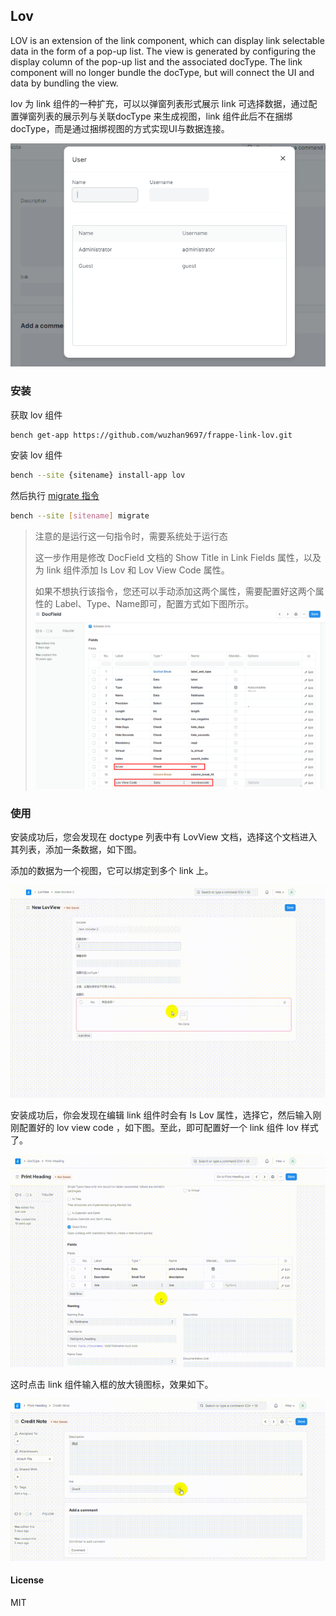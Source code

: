 ## Lov

LOV is an extension of the link component, which can display link selectable data in the form of a pop-up list. The view is generated by configuring the display column of the pop-up list and the associated docType. The link component will no longer bundle the docType, but will connect the UI and data by bundling the view.

lov 为 link 组件的一种扩充，可以以弹窗列表形式展示 link 可选择数据，通过配置弹窗列表的展示列与关联docType 来生成视图，link 组件此后不在捆绑 docType，而是通过捆绑视图的方式实现UI与数据连接。

![img_1](https://github.com/wuzhan9697/frappe-link-lov/blob/3b5bb3ce914f410d41f7e337f02e8fa32afc0939/action/readme/img_1.png)

### 安装

获取 lov 组件 

```bash
bench get-app https://github.com/wuzhan9697/frappe-link-lov.git
```

安装 lov 组件

```bash
bench --site {sitename} install-app lov
```

然后执行 [migrate 指令](https://frappeframework.com/docs/v14/user/en/bench/reference/migrate)

```bash
bench --site [sitename] migrate
```

> 注意的是运行这一句指令时，需要系统处于运行态
>
> 这一步作用是修改 DocField 文档的 Show Title in Link Fields 属性，以及为 link 组件添加 Is Lov 和 Lov View Code 属性。
>
> 如果不想执行该指令，您还可以手动添加这两个属性，需要配置好这两个属性的 Label、Type、Name即可，配置方式如下图所示。
> ![image-20230623224116105](https://github.com/wuzhan9697/frappe-link-lov/blob/3b5bb3ce914f410d41f7e337f02e8fa32afc0939/action/readme/img_4.png)

### 使用

安装成功后，您会发现在 doctype 列表中有 LovView 文档，选择这个文档进入其列表，添加一条数据，如下图。

添加的数据为一个视图，它可以绑定到多个 link 上。

![img_1](https://github.com/wuzhan9697/frappe-link-lov/blob/d053b5cecb4997cc018515684ff833464b87381d/action/readme/Video_20230623232606%2000_00_00-00_00_30.gif)


安装成功后，你会发现在编辑 link 组件时会有 Is Lov 属性，选择它，然后输入刚刚配置好的 lov view code ，如下图。至此，即可配置好一个 link 组件 lov 样式了。

![img_1](https://github.com/wuzhan9697/frappe-link-lov/blob/d053b5cecb4997cc018515684ff833464b87381d/action/readme/Video_20230623232126%2000_00_00-00_00_30.gif)

这时点击 link 组件输入框的放大镜图标，效果如下。


![img_1](https://github.com/wuzhan9697/frappe-link-lov/blob/d053b5cecb4997cc018515684ff833464b87381d/action/readme/Video_20230623231837%2000_00_00-00_00_30.gif)

#### License

MIT